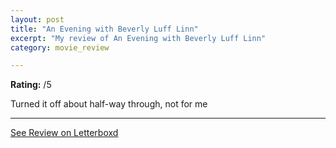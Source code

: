 ```yaml
---
layout: post
title: "An Evening with Beverly Luff Linn"
excerpt: "My review of An Evening with Beverly Luff Linn"
category: movie_review

---
```


**Rating:** /5

Turned it off about half-way through, not for me

<hr>

[See Review on Letterboxd](https://boxd.it/3ADfV3)
